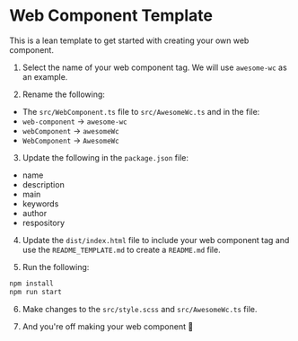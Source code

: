 # Web Component Template

This is a lean template to get started with creating your own web component.

1. Select the name of your web component tag. We will use `awesome-wc` as an example.

2. Rename the following:

- The `src/WebComponent.ts` file to `src/AwesomeWc.ts` and in the file:
- `web-component` → `awesome-wc`
- `webComponent` → `awesomeWc`
- `WebComponent` → `AwesomeWc`

3. Update the following in the `package.json` file:

- name
- description
- main
- keywords
- author
- respository

4. Update the `dist/index.html` file to include your web component tag and use the `README_TEMPLATE.md` to create a `README.md` file.

5. Run the following:

```sh
npm install
npm run start
```

6. Make changes to the `src/style.scss` and `src/AwesomeWc.ts` file.

7. And you're off making your web component 🚀
